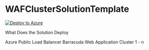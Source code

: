 # WAFClusterSolutionTemplate

[![Deploy to Azure](http://azuredeploy.net/deploybutton.png)](https://azuredeploy.net/)

What Does the Solution Deploy 

Azure Public Load Balancer
Barracuda Web Application Cluster 1 - n 
